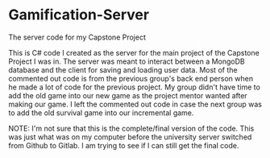 # Gamification-Server
The server code for my Capstone Project

This is C# code I created as the server for the main project of the Capstone Project I was in. The server was meant to interact between a MongoDB database and the client for saving and loading user data. Most of the commented out code is from the previous group's back end person when he made a lot of code for the previous project. My group didn't have time to add the old game into our new game as the project mentor wanted after making our game. I left the commented out code in case the next group was to add the old survival game into our incremental game.

NOTE: I'm not sure that this is the complete/final version of the code. This was just what was on my computer before the university server switched from Github to Gitlab. I am trying to see if I can still get the final code.

